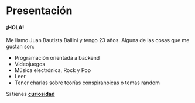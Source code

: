 # Presentación

#### ¡HOLA!

Me llamo Juan Bautista Ballini y tengo 23 años. Alguna de las cosas que me gustan son:

* Programación orientada a backend
* Videojuegos
* Música electrónica, Rock y Pop
* Leer
* Tener charlas sobre teorías conspiranoicas o temas random

Si tienes **[curiosidad](https://www.youtube.com/watch?v=dQw4w9WgXcQ)**
